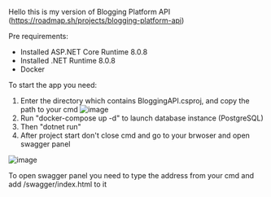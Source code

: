 Hello this is my version of Blogging Platform API (https://roadmap.sh/projects/blogging-platform-api)

Pre requirements:
 - Installed ASP.NET Core Runtime 8.0.8
 - Installed .NET Runtime 8.0.8
 - Docker

To start the app you need:
 1. Enter the directory which contains BloggingAPI.csproj, and copy the path to your cmd
![image](https://github.com/user-attachments/assets/2fbe1424-fe7e-4f69-9197-d02bc30ea1bf)
 2. Run "docker-compose up -d" to launch database instance (PostgreSQL)
 3. Then "dotnet run"
 4. After project start don't close cmd and go to your brwoser and open swagger panel

![image](https://github.com/user-attachments/assets/c5586962-f500-46c4-a3a4-a005a80af6f0)

To open swagger panel you need to type the address from your cmd and add /swagger/index.html to it
